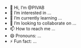 - 👋 Hi, I’m @PIVAB
- 👀 I’m interested in ...
- 🌱 I’m currently learning ...
- 💞️ I’m looking to collaborate on ...
- 📫 How to reach me ...
- 😄 Pronouns: ...
- ⚡ Fun fact: ...

<!---
PIVAB/PIVAB is a ✨ special ✨ repository because its `README.md` (this file) appears on your GitHub profile.
You can click the Preview link to take a look at your changes.
--->
